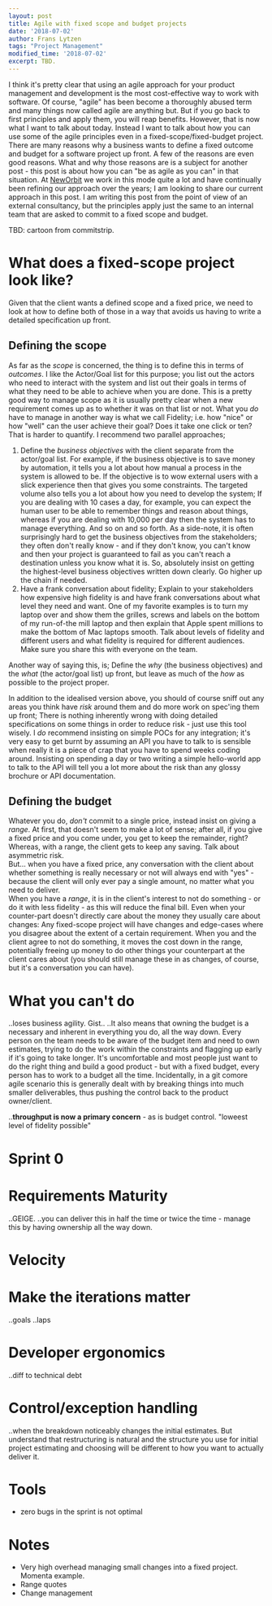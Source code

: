```yaml
---
layout: post
title: Agile with fixed scope and budget projects
date: '2018-07-02'
author: Frans Lytzen
tags: "Project Management"
modified_time: '2018-07-02'
excerpt: TBD.
---
```


I think it's pretty clear that using an agile approach for your product management and development is the most cost-effective way to work with software. Of course, "agile" has been become a thoroughly abused term and many things now called agile are anything but. But if you go back to first principles and apply them, you will reap benefits. However, that is now what I want to talk about today. Instead I want to talk about how you can use some of the agile principles even in a fixed-scope/fixed-budget project. There are many reasons why a business wants to define a fixed outcome and budget for a software project up front. A few of the reasons are even good reasons. What and why those reasons are is a subject for another post - this post is about how you can "be as agile as you can" in that situation. At [NewOrbit](https://neworbit.co.uk) we work in this mode quite a lot and have continually been refining our approach over the years; I am looking to share our current approach in this post. I am writing this post from the point of view of an external consultancy, but the principles apply just the same to an internal team that are asked to commit to a fixed scope and budget.

TBD: cartoon from commitstrip.

# What does a fixed-scope project look like?
Given that the client wants a defined scope and a fixed price, we need to look at how to define both of those in a way that avoids us having to write a detailed specification up front. 

## Defining the scope
As far as the *scope* is concerned, the thing is to define this in terms of *outcomes*. I like the Actor/Goal list for this purpose; you list out the actors who need to interact with the system and list out their goals in terms of what they need to be able to achieve when you are done. This is a pretty good way to manage scope as it is usually pretty clear when a new requirement comes up as to whether it was on that list or not. What you *do* have to manage in another way is what we call Fidelity; i.e. how "nice" or how "well" can the user achieve their goal? Does it take one click or ten? That is harder to quantify. I recommend two parallel approaches;
1. Define the *business objectives* with the client separate from the actor/goal list. For example, if the business objective is to save money by automation, it tells you a lot about how manual a process in the system is allowed to be. If the objective is to wow external users with a slick experience then that gives you some constraints. The targeted volume also tells you a lot about how you need to develop the system; If you are dealing with 10 cases a day, for example, you can expect the human user to be able to remember things and reason about things, whereas if you are dealing with 10,000 per day then the system has to manage everything. And so on and so forth. As a side-note, it is often surprisingly hard to get the business objectives from the stakeholders; they often don't really know - and if they don't know, you can't know and then your project is guaranteed to fail as you can't reach a destination unless you know what it is. So, absolutely insist on getting the highest-level business objectives written down clearly. Go higher up the chain if needed.
2. Have a frank conversation about fidelity; Explain to your stakeholders how expensive high fidelity is and have frank conversations about what level they need and want. One of my favorite examples is to turn my laptop over and show them the grilles, screws and labels on the bottom of my run-of-the mill laptop and then explain that Apple spent millions to make the bottom of Mac laptops smooth. Talk about levels of fidelity and different users and what fidelity is required for different audiences. Make sure you share this with everyone on the team.

Another way of saying this, is; Define the *why* (the business objectives) and the *what* (the actor/goal list) up front, but leave as much of the *how* as possible to the project proper.

In addition to the idealised version above, you should of course sniff out any areas you think have *risk* around them and do more work on spec'ing them up front; There is nothing inherently wrong with doing detailed specifications on some things in order to reduce risk - just use this tool wisely. I *do* recommend insisting on simple POCs for any integration; it's very easy to get burnt by assuming an API you have to talk to is sensible when really it is a piece of crap that you have to spend weeks coding around. Insisting on spending a day or two writing a simple hello-world app to talk to the API will tell you a lot more about the risk than any glossy brochure or API documentation. 

## Defining the budget
Whatever you do, *don't* commit to a single price, instead insist on giving a *range*. At first, that doesn't seem to make a lot of sense; after all, if you give a fixed price and you come under, you get to keep the remainder, right? Whereas, with a range, the client gets to keep any saving. Talk about asymmetric risk.  
But... when you have a fixed price, any conversation with the client about whether something is really necessary or not will always end with "yes" - because the client will only ever pay a single amount, no matter what you need to deliver.  
When you have a *range*, it is in the client's interest to not do something - or do it with less fidelity - as this will reduce the final bill. Even when your counter-part doesn't directly care about the money they usually care about changes: Any fixed-scope project will have changes and edge-cases where you disagree about the extent of a certain requirement. When you and the client agree to not do something, it moves the cost down in the range, potentially freeing up money to do other things your counterpart at the client cares about (you should still manage these in as changes, of course, but it's a conversation you can have).



# What you can't do
..loses business agility. Gist..
..It also means that owning the budget is a necessary and inherent in everything you do, all the way down. Every person on the team needs to be aware of the budget item and need to own estimates, trying to do the work within the constraints and flagging up early if it's going to take longer. It's uncomfortable and most people just want to do the right thing and build a good product - but with a fixed budget, every person has to work to a budget all the time. Incidentally, in a git comore agile scenario this is generally dealt with by breaking things into much smaller deliverables, thus pushing the control back to the product owner/client.


..**throughput is now a primary concern** - as is budget control. "loweest level of fidelity possible"

# Sprint 0

# Requirements Maturity
..GEIGE. 
..you can deliver this in half the time or twice the time - manage this by having ownership all the way down.

# Velocity

# Make the iterations matter
..goals
..laps

# Developer ergonomics

..diff to technical debt

# Control/exception handling
..when the breakdown noticeably changes the initial estimates. But understand that restructuring is natural and the structure you use for initial project estimating and choosing will be different to how you want to actually deliver it.

# Tools
- zero bugs in the sprint is not optimal

# Notes
- Very high overhead managing small changes into a fixed project. Momenta example.
- Range quotes
- Change management